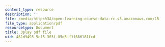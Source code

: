 ```yaml
---
content_type: resource
description: ''
file: /media/https%3A/open-learning-course-data-rc.s3.amazonaws.com/15-s12-blockchain-and-money-fall-2018/461d94955cf5303f85d3f1f686181fcd_vPJ8oQ99r9c.pdf
file_type: application/pdf
resourcetype: Document
title: 3play pdf file
uid: 461d9495-5cf5-303f-85d3-f1f686181fcd
---
```

